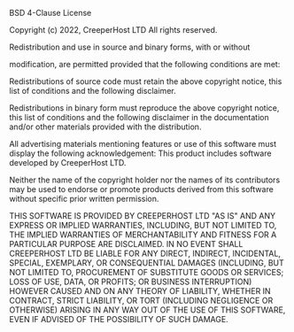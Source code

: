 BSD 4-Clause License

Copyright (c) 2022, CreeperHost LTD All rights reserved.

Redistribution and use in source and binary forms, with or without

modification, are permitted provided that the following conditions are met:

Redistributions of source code must retain the above copyright notice, this list of conditions and the following disclaimer.

Redistributions in binary form must reproduce the above copyright notice, this list of conditions and the following disclaimer in the documentation and/or other materials provided with the distribution.

All advertising materials mentioning features or use of this software must display the following acknowledgement: This product includes software developed by CreeperHost LTD.

Neither the name of the copyright holder nor the names of its contributors may be used to endorse or promote products derived from this software without specific prior written permission.

THIS SOFTWARE IS PROVIDED BY CREEPERHOST LTD "AS IS" AND ANY EXPRESS OR IMPLIED WARRANTIES, INCLUDING, BUT NOT LIMITED TO, THE IMPLIED WARRANTIES OF MERCHANTABILITY AND FITNESS FOR A PARTICULAR PURPOSE ARE DISCLAIMED. IN NO EVENT SHALL CREEPERHOST LTD BE LIABLE FOR ANY DIRECT, INDIRECT, INCIDENTAL, SPECIAL, EXEMPLARY, OR CONSEQUENTIAL DAMAGES (INCLUDING, BUT NOT LIMITED TO, PROCUREMENT OF SUBSTITUTE GOODS OR SERVICES; LOSS OF USE, DATA, OR PROFITS; OR BUSINESS INTERRUPTION) HOWEVER CAUSED AND ON ANY THEORY OF LIABILITY, WHETHER IN CONTRACT, STRICT LIABILITY, OR TORT (INCLUDING NEGLIGENCE OR OTHERWISE) ARISING IN ANY WAY OUT OF THE USE OF THIS SOFTWARE, EVEN IF ADVISED OF THE POSSIBILITY OF SUCH DAMAGE.
